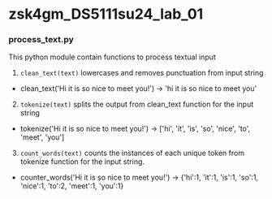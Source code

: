 # zsk4gm_DS5111su24_lab_01

### process_text.py
This python module contain functions to process textual input

1. `clean_text(text)` lowercases and removes punctuation from input string
  - clean_text('Hi it is so nice to meet you!') -> 'hi it is so nice to meet you'
2. `tokenize(text)` splits the output from clean_text function for the input string
  - tokenize('Hi it is so nice to meet you!') -> ['hi', 'it', 'is', 'so', 'nice', 'to', 'meet', 'you']
3. `count_words(text)` counts the instances of each unique token from tokenize function for the input string.
  - counter_words('Hi it is so nice to meet you!') -> {'hi':1, 'it':1, 'is':1, 'so':1, 'nice':1, 'to':2, 'meet':1, 'you':1}
